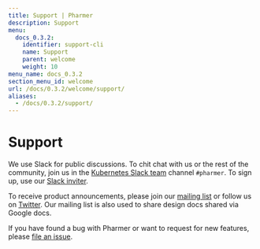 ```yaml
---
title: Support | Pharmer
description: Support
menu:
  docs_0.3.2:
    identifier: support-cli
    name: Support
    parent: welcome
    weight: 10
menu_name: docs_0.3.2
section_menu_id: welcome
url: /docs/0.3.2/welcome/support/
aliases:
  - /docs/0.3.2/support/
---
```



# Support

We use Slack for public discussions. To chit chat with us or the rest of the community, join us in the [Kubernetes Slack team](https://kubernetes.slack.com/messages/C81LSKMPE/details/) channel `#pharmer`. To sign up, use our [Slack inviter](http://slack.kubernetes.io/).

To receive product announcements, please join our [mailing list](https://groups.google.com/forum/#!forum/pharmer) or follow us on [Twitter](https://twitter.com/AppsCodeHQ). Our mailing list is also used to share design docs shared via Google docs.

If you have found a bug with Pharmer or want to request for new features, please [file an issue](https://github.com/pharmer/pharmer/issues/new).